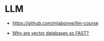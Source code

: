 # LLM

* https://github.com/mlabonne/llm-course

* [Why are vector databases so FAST?](https://www.youtube.com/watch?v=cpLi-82koFM)
